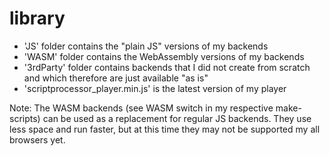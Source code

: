 # library

* 'JS' folder contains the "plain JS" versions of my backends
* 'WASM' folder contains the WebAssembly versions of my backends
* '3rdParty' folder contains backends that I did not create from scratch and which therefore are just available "as is"
* 'scriptprocessor_player.min.js' is the latest version of my player


Note: The WASM backends (see WASM switch in my respective make-scripts) can be used as a 
replacement for regular JS backends. They use less space and run faster, but at this
time they may not be supported my all browsers yet.